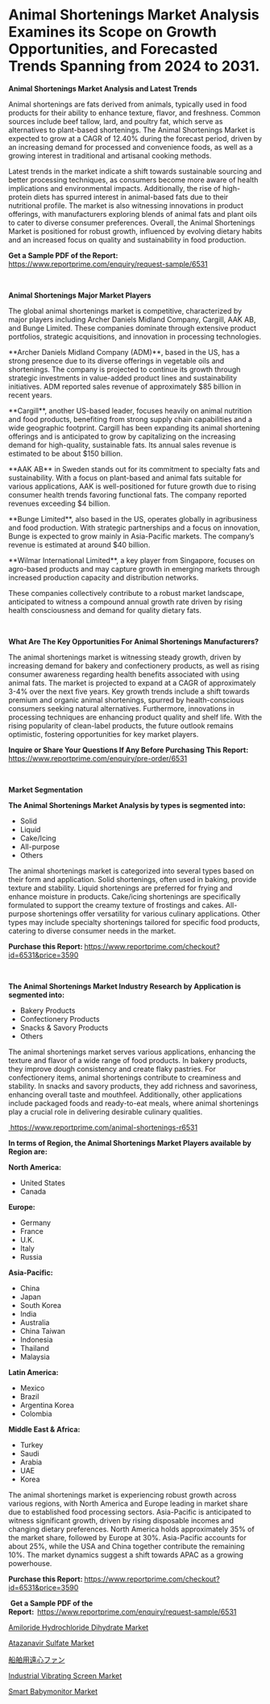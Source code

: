 <p><h1>Animal Shortenings Market Analysis Examines its Scope on Growth Opportunities, and Forecasted Trends Spanning from 2024 to 2031.</h1></p><p><strong>Animal Shortenings Market Analysis and Latest Trends</strong></p>
<p><p>Animal shortenings are fats derived from animals, typically used in food products for their ability to enhance texture, flavor, and freshness. Common sources include beef tallow, lard, and poultry fat, which serve as alternatives to plant-based shortenings. The Animal Shortenings Market is expected to grow at a CAGR of 12.40% during the forecast period, driven by an increasing demand for processed and convenience foods, as well as a growing interest in traditional and artisanal cooking methods.</p><p>Latest trends in the market indicate a shift towards sustainable sourcing and better processing techniques, as consumers become more aware of health implications and environmental impacts. Additionally, the rise of high-protein diets has spurred interest in animal-based fats due to their nutritional profile. The market is also witnessing innovations in product offerings, with manufacturers exploring blends of animal fats and plant oils to cater to diverse consumer preferences. Overall, the Animal Shortenings Market is positioned for robust growth, influenced by evolving dietary habits and an increased focus on quality and sustainability in food production.</p></p>
<p><strong>Get a Sample PDF of the Report:&nbsp;</strong> <a href="https://www.reportprime.com/enquiry/request-sample/6531">https://www.reportprime.com/enquiry/request-sample/6531</a></p>
<p>&nbsp;</p>
<p><strong>Animal Shortenings Major Market Players</strong></p>
<p><p>The global animal shortenings market is competitive, characterized by major players including Archer Daniels Midland Company, Cargill, AAK AB, and Bunge Limited. These companies dominate through extensive product portfolios, strategic acquisitions, and innovation in processing technologies.</p><p>**Archer Daniels Midland Company (ADM)**, based in the US, has a strong presence due to its diverse offerings in vegetable oils and shortenings. The company is projected to continue its growth through strategic investments in value-added product lines and sustainability initiatives. ADM reported sales revenue of approximately $85 billion in recent years.</p><p>**Cargill**, another US-based leader, focuses heavily on animal nutrition and food products, benefiting from strong supply chain capabilities and a wide geographic footprint. Cargill has been expanding its animal shortening offerings and is anticipated to grow by capitalizing on the increasing demand for high-quality, sustainable fats. Its annual sales revenue is estimated to be about $150 billion.</p><p>**AAK AB** in Sweden stands out for its commitment to specialty fats and sustainability. With a focus on plant-based and animal fats suitable for various applications, AAK is well-positioned for future growth due to rising consumer health trends favoring functional fats. The company reported revenues exceeding $4 billion.</p><p>**Bunge Limited**, also based in the US, operates globally in agribusiness and food production. With strategic partnerships and a focus on innovation, Bunge is expected to grow mainly in Asia-Pacific markets. The company’s revenue is estimated at around $40 billion.</p><p>**Wilmar International Limited**, a key player from Singapore, focuses on agro-based products and may capture growth in emerging markets through increased production capacity and distribution networks.</p><p>These companies collectively contribute to a robust market landscape, anticipated to witness a compound annual growth rate driven by rising health consciousness and demand for quality dietary fats.</p></p>
<p>&nbsp;</p>
<p><strong>What Are The Key Opportunities For Animal Shortenings Manufacturers?</strong></p>
<p><p>The animal shortenings market is witnessing steady growth, driven by increasing demand for bakery and confectionery products, as well as rising consumer awareness regarding health benefits associated with using animal fats. The market is projected to expand at a CAGR of approximately 3-4% over the next five years. Key growth trends include a shift towards premium and organic animal shortenings, spurred by health-conscious consumers seeking natural alternatives. Furthermore, innovations in processing techniques are enhancing product quality and shelf life. With the rising popularity of clean-label products, the future outlook remains optimistic, fostering opportunities for key market players.</p></p>
<p><strong>Inquire or Share Your Questions If Any Before Purchasing This Report:</strong> <a href="https://www.reportprime.com/enquiry/pre-order/6531">https://www.reportprime.com/enquiry/pre-order/6531</a></p>
<p>&nbsp;</p>
<p><strong>Market Segmentation</strong></p>
<p><strong>The Animal Shortenings Market Analysis by types is segmented into:</strong></p>
<p><ul><li>Solid</li><li>Liquid</li><li>Cake/Icing</li><li>All-purpose</li><li>Others</li></ul></p>
<p><p>The animal shortenings market is categorized into several types based on their form and application. Solid shortenings, often used in baking, provide texture and stability. Liquid shortenings are preferred for frying and enhance moisture in products. Cake/icing shortenings are specifically formulated to support the creamy texture of frostings and cakes. All-purpose shortenings offer versatility for various culinary applications. Other types may include specialty shortenings tailored for specific food products, catering to diverse consumer needs in the market.</p></p>
<p><strong>Purchase this Report:&nbsp;</strong><a href="https://www.reportprime.com/checkout?id=6531&price=3590">https://www.reportprime.com/checkout?id=6531&price=3590</a></p>
<p>&nbsp;</p>
<p><strong>The Animal Shortenings Market Industry Research by Application is segmented into:</strong></p>
<p><ul><li>Bakery Products</li><li>Confectionery Products</li><li>Snacks & Savory Products</li><li>Others</li></ul></p>
<p><p>The animal shortenings market serves various applications, enhancing the texture and flavor of a wide range of food products. In bakery products, they improve dough consistency and create flaky pastries. For confectionery items, animal shortenings contribute to creaminess and stability. In snacks and savory products, they add richness and savoriness, enhancing overall taste and mouthfeel. Additionally, other applications include packaged foods and ready-to-eat meals, where animal shortenings play a crucial role in delivering desirable culinary qualities.</p></p>
<p><a href="https://www.reportprime.com/animal-shortenings-r6531">&nbsp;https://www.reportprime.com/animal-shortenings-r6531</a></p>
<p><strong>In terms of Region, the Animal Shortenings Market Players available by Region are:</strong></p>
<p>
    <p> <strong> North America: </strong>
        <ul>
            <li>United States</li>
            <li>Canada</li>
        </ul>
        </p> 
    <p> <strong> Europe: </strong>
        <ul>
            <li>Germany</li>
            <li>France</li>
            <li>U.K.</li>
            <li>Italy</li>
            <li>Russia</li>
        </ul>
        </p> 
    <p> <strong> Asia-Pacific: </strong>
        <ul>
            <li>China</li>
            <li>Japan</li>
            <li>South Korea</li>
            <li>India</li>
            <li>Australia</li>
            <li>China Taiwan</li>
            <li>Indonesia</li>
            <li>Thailand</li>
            <li>Malaysia</li>
        </ul>
        </p> 
    <p> <strong> Latin America: </strong>
        <ul>
            <li>Mexico</li>
            <li>Brazil</li>
            <li>Argentina Korea</li>
            <li>Colombia</li>
        </ul>
        </p> 
    <p> <strong> Middle East & Africa: </strong>
        <ul>
            <li>Turkey</li>
            <li>Saudi</li>
            <li>Arabia</li>
            <li>UAE</li>
            <li>Korea</li>
        </ul>
    </p>
    </p>
<p><p>The animal shortenings market is experiencing robust growth across various regions, with North America and Europe leading in market share due to established food processing sectors. Asia-Pacific is anticipated to witness significant growth, driven by rising disposable incomes and changing dietary preferences. North America holds approximately 35% of the market share, followed by Europe at 30%. Asia-Pacific accounts for about 25%, while the USA and China together contribute the remaining 10%. The market dynamics suggest a shift towards APAC as a growing powerhouse.</p></p>
<p><strong>Purchase this Report: </strong><a href="https://www.reportprime.com/checkout?id=6531&price=3590">https://www.reportprime.com/checkout?id=6531&price=3590</a></p>
<p>&nbsp;<strong>Get a Sample PDF of the Report:&nbsp;&nbsp;</strong><a href="https://www.reportprime.com/enquiry/request-sample/6531">https://www.reportprime.com/enquiry/request-sample/6531</a></p>
<p><strong></strong></p>
<p><p><a href="https://issuu.com/reportprime-2/docs/amiloride-hydrochloride-dihydrate-m_92a39b8e6acd19">Amiloride Hydrochloride Dihydrate Market</a></p><p><a href="https://issuu.com/reportprime-2/docs/atazanavir-sulfate-market-size-2030_2e2c3641f30a98">Atazanavir Sulfate Market</a></p><p><a href="https://medium.com/@uyjtuy6/%E6%B5%B7%E6%B4%8B%E9%81%A0%E5%BF%83%E3%83%95%E3%82%A1%E3%83%B3%E5%B8%82%E5%A0%B4-%E3%82%B0%E3%83%AD%E3%83%BC%E3%83%90%E3%83%AB%E3%81%8A%E3%82%88%E3%81%B3%E5%9C%B0%E5%9F%9F%E5%88%86%E6%9E%90-%E3%82%A8%E3%83%B3%E3%83%89%E3%83%A6%E3%83%BC%E3%82%B6%E3%83%BC-%E8%A3%BD%E5%93%81-%E5%9C%B0%E5%9F%9F%E3%81%AB%E7%84%A6%E7%82%B9%E3%82%92%E5%BD%93%E3%81%A6%E3%81%9F%E5%88%86%E6%9E%90%E3%81%A8%E4%BA%88%E6%B8%AC-2024-2031-a81321ef0829">船舶用遠心ファン</a></p><p><a href="https://www.linkedin.com/pulse/global-industrial-vibrating-screen-market-trends-insights-bm6kf?trackingId=j41jZfu8R7%2BdwUiEmbb9Uw%3D%3D">Industrial Vibrating Screen Market</a></p><p><a href="https://medium.com/@aureliarice/the-market-study-covers-the-smart-babymonitor-market-across-various-segments-e2c620d70db9">Smart Babymonitor Market</a></p></p>